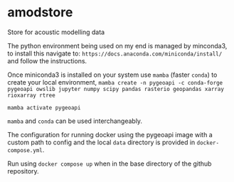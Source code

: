 # amodstore
Store for acoustic modelling data

The python environment being used on my end is managed by minconda3, to install this
navigate to: `https://docs.anaconda.com/miniconda/install/` and follow the instructions.

Once miniconda3 is installed on your system use `mamba` (faster `conda`) to create your local environment,
`mamba create -n pygeoapi -c conda-forge pygeoapi owslib jupyter numpy scipy pandas rasterio geopandas xarray rioxarray rtree` 

`mamba activate pygeoapi`

`mamba` and `conda` can be used interchangeably.

The configuration for running docker using the pygeoapi image with a custom path to config and the local `data` directory is provided in `docker-compose.yml`.

Run using `docker compose up` when in the base directory of the github repository.

